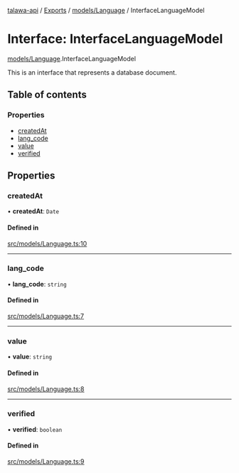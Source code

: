 [talawa-api](../README.md) / [Exports](../modules.md) / [models/Language](../modules/models_Language.md) / InterfaceLanguageModel

# Interface: InterfaceLanguageModel

[models/Language](../modules/models_Language.md).InterfaceLanguageModel

This is an interface that represents a database document.

## Table of contents

### Properties

- [createdAt](models_Language.InterfaceLanguageModel.md#createdat)
- [lang\_code](models_Language.InterfaceLanguageModel.md#lang_code)
- [value](models_Language.InterfaceLanguageModel.md#value)
- [verified](models_Language.InterfaceLanguageModel.md#verified)

## Properties

### createdAt

• **createdAt**: `Date`

#### Defined in

[src/models/Language.ts:10](https://github.com/PalisadoesFoundation/talawa-api/blob/fcc2f8f/src/models/Language.ts#L10)

___

### lang\_code

• **lang\_code**: `string`

#### Defined in

[src/models/Language.ts:7](https://github.com/PalisadoesFoundation/talawa-api/blob/fcc2f8f/src/models/Language.ts#L7)

___

### value

• **value**: `string`

#### Defined in

[src/models/Language.ts:8](https://github.com/PalisadoesFoundation/talawa-api/blob/fcc2f8f/src/models/Language.ts#L8)

___

### verified

• **verified**: `boolean`

#### Defined in

[src/models/Language.ts:9](https://github.com/PalisadoesFoundation/talawa-api/blob/fcc2f8f/src/models/Language.ts#L9)
